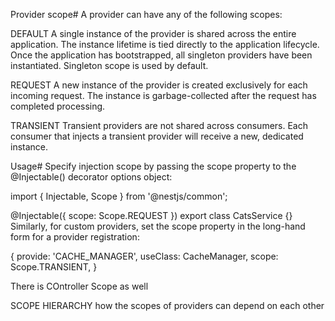 Provider scope#
A provider can have any of the following scopes:

DEFAULT	A single instance of the provider is shared across the entire application. The instance lifetime is tied directly to the application lifecycle. Once the application has bootstrapped, all singleton providers have been instantiated. Singleton scope is used by default.

REQUEST	A new instance of the provider is created exclusively for each incoming request. The instance is garbage-collected after the request has completed processing.

TRANSIENT	Transient providers are not shared across consumers. Each consumer that injects a transient provider will receive a new, dedicated instance.

Usage#
Specify injection scope by passing the scope property to the @Injectable() decorator options object:


import { Injectable, Scope } from '@nestjs/common';

@Injectable({ scope: Scope.REQUEST })
export class CatsService {}
Similarly, for custom providers, set the scope property in the long-hand form for a provider registration:


{
  provide: 'CACHE_MANAGER',
  useClass: CacheManager,
  scope: Scope.TRANSIENT,
}

There is COntroller Scope as well

SCOPE HIERARCHY
how the scopes of providers can depend on each other